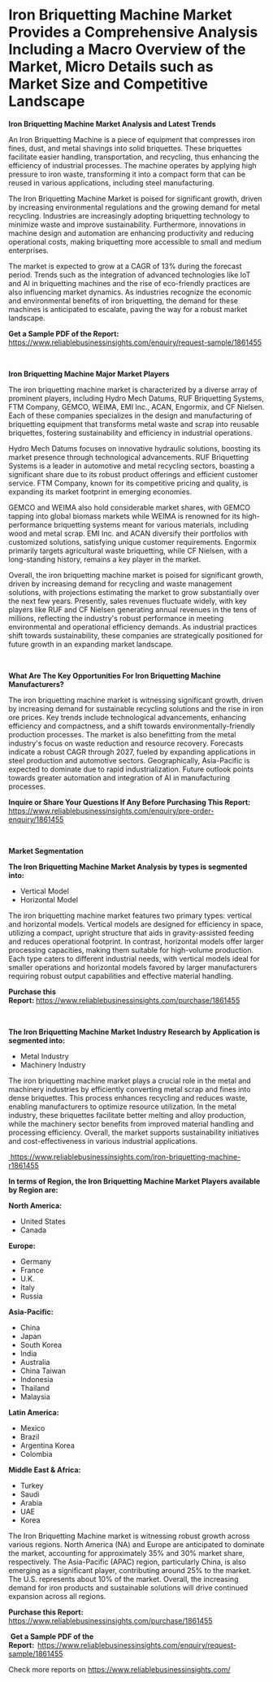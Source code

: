 <p><h1>Iron Briquetting Machine Market Provides a Comprehensive Analysis Including a Macro Overview of the Market, Micro Details such as Market Size and Competitive Landscape</h1></p><p><strong>Iron Briquetting Machine Market Analysis and Latest Trends</strong></p>
<p><p>An Iron Briquetting Machine is a piece of equipment that compresses iron fines, dust, and metal shavings into solid briquettes. These briquettes facilitate easier handling, transportation, and recycling, thus enhancing the efficiency of industrial processes. The machine operates by applying high pressure to iron waste, transforming it into a compact form that can be reused in various applications, including steel manufacturing.</p><p>The Iron Briquetting Machine Market is poised for significant growth, driven by increasing environmental regulations and the growing demand for metal recycling. Industries are increasingly adopting briquetting technology to minimize waste and improve sustainability. Furthermore, innovations in machine design and automation are enhancing productivity and reducing operational costs, making briquetting more accessible to small and medium enterprises.</p><p>The market is expected to grow at a CAGR of 13% during the forecast period. Trends such as the integration of advanced technologies like IoT and AI in briquetting machines and the rise of eco-friendly practices are also influencing market dynamics. As industries recognize the economic and environmental benefits of iron briquetting, the demand for these machines is anticipated to escalate, paving the way for a robust market landscape.</p></p>
<p><strong>Get a Sample PDF of the Report:&nbsp;</strong> <a href="https://www.reliablebusinessinsights.com/enquiry/request-sample/1861455?utm_campaign=2306&utm_medium=2&utm_source=Github&utm_content=ia&utm_term=12042025&utm_id=iron-briquetting-machine">https://www.reliablebusinessinsights.com/enquiry/request-sample/1861455</a></p>
<p>&nbsp;</p>
<p><strong>Iron Briquetting Machine Major Market Players</strong></p>
<p><p>The iron briquetting machine market is characterized by a diverse array of prominent players, including Hydro Mech Datums, RUF Briquetting Systems, FTM Company, GEMCO, WEIMA, EMI Inc., ACAN, Engormix, and CF Nielsen. Each of these companies specializes in the design and manufacturing of briquetting equipment that transforms metal waste and scrap into reusable briquettes, fostering sustainability and efficiency in industrial operations.</p><p>Hydro Mech Datums focuses on innovative hydraulic solutions, boosting its market presence through technological advancements. RUF Briquetting Systems is a leader in automotive and metal recycling sectors, boasting a significant share due to its robust product offerings and efficient customer service. FTM Company, known for its competitive pricing and quality, is expanding its market footprint in emerging economies.</p><p>GEMCO and WEIMA also hold considerable market shares, with GEMCO tapping into global biomass markets while WEIMA is renowned for its high-performance briquetting systems meant for various materials, including wood and metal scrap. EMI Inc. and ACAN diversify their portfolios with customized solutions, satisfying unique customer requirements. Engormix primarily targets agricultural waste briquetting, while CF Nielsen, with a long-standing history, remains a key player in the market.</p><p>Overall, the iron briquetting machine market is poised for significant growth, driven by increasing demand for recycling and waste management solutions, with projections estimating the market to grow substantially over the next few years. Presently, sales revenues fluctuate widely, with key players like RUF and CF Nielsen generating annual revenues in the tens of millions, reflecting the industry's robust performance in meeting environmental and operational efficiency demands. As industrial practices shift towards sustainability, these companies are strategically positioned for future growth in an expanding market landscape.</p></p>
<p>&nbsp;</p>
<p><strong>What Are The Key Opportunities For Iron Briquetting Machine Manufacturers?</strong></p>
<p><p>The iron briquetting machine market is witnessing significant growth, driven by increasing demand for sustainable recycling solutions and the rise in iron ore prices. Key trends include technological advancements, enhancing efficiency and compactness, and a shift towards environmentally-friendly production processes. The market is also benefitting from the metal industry's focus on waste reduction and resource recovery. Forecasts indicate a robust CAGR through 2027, fueled by expanding applications in steel production and automotive sectors. Geographically, Asia-Pacific is expected to dominate due to rapid industrialization. Future outlook points towards greater automation and integration of AI in manufacturing processes.</p></p>
<p><strong>Inquire or Share Your Questions If Any Before Purchasing This Report:</strong> <a href="https://www.reliablebusinessinsights.com/enquiry/pre-order-enquiry/1861455?utm_campaign=2306&utm_medium=2&utm_source=Github&utm_content=ia&utm_term=12042025&utm_id=iron-briquetting-machine">https://www.reliablebusinessinsights.com/enquiry/pre-order-enquiry/1861455</a></p>
<p>&nbsp;</p>
<p><strong>Market Segmentation</strong></p>
<p><strong>The Iron Briquetting Machine Market Analysis by types is segmented into:</strong></p>
<p><ul><li>Vertical Model</li><li>Horizontal Model</li></ul></p>
<p><p>The iron briquetting machine market features two primary types: vertical and horizontal models. Vertical models are designed for efficiency in space, utilizing a compact, upright structure that aids in gravity-assisted feeding and reduces operational footprint. In contrast, horizontal models offer larger processing capacities, making them suitable for high-volume production. Each type caters to different industrial needs, with vertical models ideal for smaller operations and horizontal models favored by larger manufacturers requiring robust output capabilities and effective material handling.</p></p>
<p><strong>Purchase this Report:&nbsp;</strong><a href="https://www.reliablebusinessinsights.com/purchase/1861455?utm_campaign=2306&utm_medium=2&utm_source=Github&utm_content=ia&utm_term=12042025&utm_id=iron-briquetting-machine">https://www.reliablebusinessinsights.com/purchase/1861455</a></p>
<p>&nbsp;</p>
<p><strong>The Iron Briquetting Machine Market Industry Research by Application is segmented into:</strong></p>
<p><ul><li>Metal Industry</li><li>Machinery Industry</li></ul></p>
<p><p>The iron briquetting machine market plays a crucial role in the metal and machinery industries by efficiently converting metal scrap and fines into dense briquettes. This process enhances recycling and reduces waste, enabling manufacturers to optimize resource utilization. In the metal industry, these briquettes facilitate better melting and alloy production, while the machinery sector benefits from improved material handling and processing efficiency. Overall, the market supports sustainability initiatives and cost-effectiveness in various industrial applications.</p></p>
<p><a href="https://www.reliablebusinessinsights.com/iron-briquetting-machine-r1861455?utm_campaign=2306&utm_medium=2&utm_source=Github&utm_content=ia&utm_term=12042025&utm_id=iron-briquetting-machine">&nbsp;https://www.reliablebusinessinsights.com/iron-briquetting-machine-r1861455</a></p>
<p><strong>In terms of Region, the Iron Briquetting Machine Market Players available by Region are:</strong></p>
<p>
    <p> <strong> North America: </strong>
        <ul>
            <li>United States</li>
            <li>Canada</li>
        </ul>
        </p> 
    <p> <strong> Europe: </strong>
        <ul>
            <li>Germany</li>
            <li>France</li>
            <li>U.K.</li>
            <li>Italy</li>
            <li>Russia</li>
        </ul>
        </p> 
    <p> <strong> Asia-Pacific: </strong>
        <ul>
            <li>China</li>
            <li>Japan</li>
            <li>South Korea</li>
            <li>India</li>
            <li>Australia</li>
            <li>China Taiwan</li>
            <li>Indonesia</li>
            <li>Thailand</li>
            <li>Malaysia</li>
        </ul>
        </p> 
    <p> <strong> Latin America: </strong>
        <ul>
            <li>Mexico</li>
            <li>Brazil</li>
            <li>Argentina Korea</li>
            <li>Colombia</li>
        </ul>
        </p> 
    <p> <strong> Middle East & Africa: </strong>
        <ul>
            <li>Turkey</li>
            <li>Saudi</li>
            <li>Arabia</li>
            <li>UAE</li>
            <li>Korea</li>
        </ul>
    </p>
    </p>
<p><p>The Iron Briquetting Machine market is witnessing robust growth across various regions. North America (NA) and Europe are anticipated to dominate the market, accounting for approximately 35% and 30% market share, respectively. The Asia-Pacific (APAC) region, particularly China, is also emerging as a significant player, contributing around 25% to the market. The U.S. represents about 10% of the market. Overall, the increasing demand for iron products and sustainable solutions will drive continued expansion across all regions.</p></p>
<p><strong>Purchase this Report: </strong><a href="https://www.reliablebusinessinsights.com/purchase/1861455?utm_campaign=2306&utm_medium=2&utm_source=Github&utm_content=ia&utm_term=12042025&utm_id=iron-briquetting-machine">https://www.reliablebusinessinsights.com/purchase/1861455</a></p>
<p>&nbsp;<strong>Get a Sample PDF of the Report:&nbsp;&nbsp;</strong><a href="https://www.reliablebusinessinsights.com/enquiry/request-sample/1861455?utm_campaign=2306&utm_medium=2&utm_source=Github&utm_content=ia&utm_term=12042025&utm_id=iron-briquetting-machine">https://www.reliablebusinessinsights.com/enquiry/request-sample/1861455</a></p>
<p><strong></strong></p>
<p>Check more reports on <a href="https://www.reliablebusinessinsights.com/?utm_campaign=2306&utm_medium=2&utm_source=Github&utm_content=ia&utm_term=12042025&utm_id=iron-briquetting-machine">https://www.reliablebusinessinsights.com/</a></p>